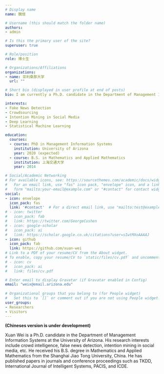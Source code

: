 ```yaml
---
# Display name
name: 魏煊

# Username (this should match the folder name)
authors:
- admin

# Is this the primary user of the site?
superuser: true

# Role/position
role: 博士生

# Organizations/Affiliations
organizations:
- name: 亚利桑那大学
  url: ""

# Short bio (displayed in user profile at end of posts)
bio: I am currently a Ph.D. candidate in the Department of Management Information Systems at the University of Arizona. Find me [here](/).

interests:
- Fake News Detection
- Crowdsourcing
- Intention Mining in Social Media
- Deep Learning
- Statistical Machine Learning

education:
  courses:
  - course: PhD in Management Information Systems
    institution: University of Arizona
    year: 2020 (expected)
  - course: B.S. in Mathematics and Applied Mathematics
    institution: 上海交通大学
    year: 2014

# Social/Academic Networking
# For available icons, see: https://sourcethemes.com/academic/docs/widgets/#icons
#   For an email link, use "fas" icon pack, "envelope" icon, and a link in the
#   form "mailto:your-email@example.com" or "#contact" for contact widget.
social:
- icon: envelope
  icon_pack: fas
  link: '#contact'  # For a direct email link, use "mailto:test@example.org".
# - icon: twitter
#   icon_pack: fab
#   link: https://twitter.com/GeorgeCushen
# - icon: google-scholar
#   icon_pack: ai
#   link: https://scholar.google.co.uk/citations?user=sIwtMXoAAAAJ
- icon: github
  icon_pack: fab
  link: https://github.com/xuan-wei
# Link to a PDF of your resume/CV from the About widget.
# To enable, copy your resume/CV to `static/files/cv.pdf` and uncomment the lines below.  
# - icon: cv
#   icon_pack: ai
#   link: files/cv.pdf

# Enter email to display Gravatar (if Gravatar enabled in Config)
email: "weix@email.arizona.edu"
  
# Organizational groups that you belong to (for People widget)
#   Set this to `[]` or comment out if you are not using People widget.  
user_groups:
- Researchers
- Visitors
---
```


**(Chineses version is under development)**

Xuan Wei is a Ph.D. candidate in the Department of Management Information Systems at the University of Arizona. His research interests include crowd intelligence, false news detection, intention mining in social media, etc. He received his B.S. degree in Mathematics and Applied Mathematics from the Shanghai Jiao Tong University, China. He has published papers in journals and conference proceedings such as TKDD, International Journal of Intelligent Systems, PACIS, and ICDE. 